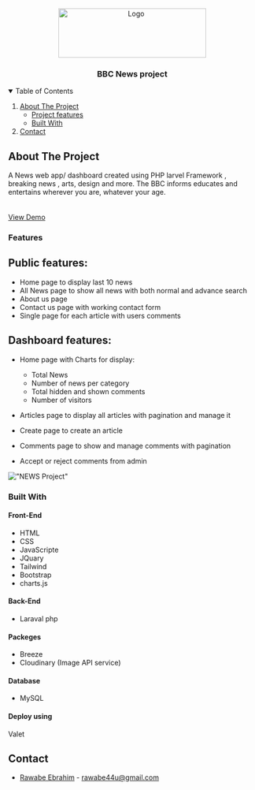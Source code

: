 <!-- PROJECT LOGO -->
<br />
<p align="center">
  <a href="https://github.com/Ahmed-Almutairi/Twitter">
    <img src="https://user-images.githubusercontent.com/82483633/127213445-31b1e96b-3a25-4bb0-9630-56f7dfb28a27.png" alt="Logo" width="300" height="100">
  </a>
  <h3 align="center">BBC News project </h3>
</p>
<!-- TABLE OF CONTENTS -->
<details open="open">
  <summary>Table of Contents</summary>
  <ol>
    <li>
      <a href="#about-the-project">About The Project</a>
      <ul>
        <li><a href="#features">Project features</a></li>
        <li><a href="#built-with">Built With</a></li>
      </ul>
    </li>
    <li><a href="#contact">Contact</a></li>
  </ol>
</details>
<!-- ABOUT THE PROJECT -->

## About The Project
<p >
A News web app/ dashboard  created using PHP larvel Framework , breaking news , arts, design and more. The BBC informs educates and entertains wherever you are, whatever your age. 
    <br />
    </a>
    <br />
    <br />
    <a href="http://5e0e1fd89793.ngrok.io/">View Demo </a>
  </p>

### Features
## Public features:
- Home page to display last 10 news
- All News page to show all news with both normal and advance search
- About us page
- Contact us page with working contact form
- Single page for each article with users comments  

## Dashboard features:
- Home page with Charts for display:
   - Total News
   - Number of news per category
   - Total hidden and shown comments
   - Number of visitors

- Articles page to display all articles with pagination and manage it
- Create page to create an article 
- Comments page to show and manage comments with pagination 
- Accept or reject comments from admin

!["NEWS Project"](https://user-images.githubusercontent.com/82483633/127213445-31b1e96b-3a25-4bb0-9630-56f7dfb28a27.png)

### Built With
#### Front-End  
 - HTML
 - CSS
 - JavaScripte
 - JQuary
 - Tailwind
 - Bootstrap 
 - charts.js

#### Back-End 
 - Laraval php 
 #### Packeges
 - Breeze
 - Cloudinary (Image API service)
#### Database
 - MySQL

 #### Deploy using
 Valet

## Contact

- [Rawabe Ebrahim](https://www.linkedin.com/in/rawabe-ebrahim-68775716b/) -  rawabe44u@gmail.com
